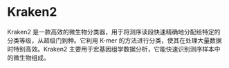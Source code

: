 # Kraken2

Kraken2 是一款高效的微生物分类器，用于将测序读段快速精确地分配给特定的分类等级，从超级门到种。它利用 K-mer 的方法进行分类，使其在处理大量数据时特别高效。Kraken2 主要用于宏基因组学数据分析，它能快速识别测序样本中的微生物组成。